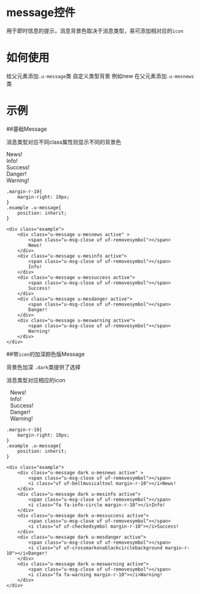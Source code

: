 # message控件

用于即时信息的提示，消息背景色取决于消息类型，易可添加相对应的`icon`

# 如何使用

给父元素添加`.u-message`类
自定义类型背景  例如new  在父元素添加`.u-mesnews`类

# 示例


##基础Message

消息类型对应不同class属性则显示不同的背景色

<div class="example-content ex-hide"><style>.margin-r-10{
    margin-right: 10px; 
}
.example .u-message{
    position: inherit;
}
</style></div>
<div class="example-content"><div class="example">
    <div class="u-message u-mesnews active" >    
        <span class="u-msg-close uf uf-removesymbol"></span>
        News!
    </div>
    <div class="u-message u-mesinfo active">
        <span class="u-msg-close uf uf-removesymbol"></span>
        Info!
    </div>
    <div class="u-message u-messuccess active">    
        <span class="u-msg-close uf uf-removesymbol"></span>
        Success!
    </div>
    <div class="u-message u-mesdanger active">
        <span class="u-msg-close uf uf-removesymbol"></span>
        Danger!
    </div>
    <div class="u-message u-meswarning active">
        <span class="u-msg-close uf uf-removesymbol"></span>
        Warning!
    </div>
</div></div>
<div class="examples-code"><pre><code>.margin-r-10{
    margin-right: 10px; 
}
.example .u-message{
    position: inherit;
}</code></pre>
</div>
<div class="examples-code"><pre><code>&lt;div class="example">
    &lt;div class="u-message u-mesnews active" >    
        &lt;span class="u-msg-close uf uf-removesymbol">&lt;/span>
        News!
    &lt;/div>
    &lt;div class="u-message u-mesinfo active">
        &lt;span class="u-msg-close uf uf-removesymbol">&lt;/span>
        Info!
    &lt;/div>
    &lt;div class="u-message u-messuccess active">    
        &lt;span class="u-msg-close uf uf-removesymbol">&lt;/span>
        Success!
    &lt;/div>
    &lt;div class="u-message u-mesdanger active">
        &lt;span class="u-msg-close uf uf-removesymbol">&lt;/span>
        Danger!
    &lt;/div>
    &lt;div class="u-message u-meswarning active">
        &lt;span class="u-msg-close uf uf-removesymbol">&lt;/span>
        Warning!
    &lt;/div>
&lt;/div></code></pre>
</div>

##带`icon`的加深颜色版Message

背景色加深 `.dark`类提供了选择

消息类型对应相应的icon

<div class="example-content ex-hide"><style>.margin-r-10{
    margin-right: 10px; 
}
.example .u-message{
    position: inherit;
}
</style></div>
<div class="example-content"><div class="example">
    <div class="u-message dark u-mesnews active" >    
        <span class="u-msg-close uf uf-removesymbol"></span>
        <i class="uf uf-bellmusicaltool margin-r-10"></i>News!
    </div>
    <div class="u-message dark u-mesinfo active">
        <span class="u-msg-close uf uf-removesymbol"></span>
        <i class="fa fa-info-circle margin-r-10"></i>Info!
    </div>
    <div class="u-message dark u-messuccess active">    
        <span class="u-msg-close uf uf-removesymbol"></span>
        <i class="uf uf-checkedsymbol margin-r-10"></i>Success!
    </div>
    <div class="u-message dark u-mesdanger active">
        <span class="u-msg-close uf uf-removesymbol"></span>
        <i class="uf uf-crossmarkonablackcirclebackground margin-r-10"></i>Danger!
    </div>
    <div class="u-message dark u-meswarning active">
        <span class="u-msg-close uf uf-removesymbol"></span>
        <i class="fa fa-warning margin-r-10"></i>Warning!
    </div>
</div></div>
<div class="examples-code"><pre><code>.margin-r-10{
    margin-right: 10px; 
}
.example .u-message{
    position: inherit;
}</code></pre>
</div>
<div class="examples-code"><pre><code>&lt;div class="example">
    &lt;div class="u-message dark u-mesnews active" >    
        &lt;span class="u-msg-close uf uf-removesymbol">&lt;/span>
        &lt;i class="uf uf-bellmusicaltool margin-r-10">&lt;/i>News!
    &lt;/div>
    &lt;div class="u-message dark u-mesinfo active">
        &lt;span class="u-msg-close uf uf-removesymbol">&lt;/span>
        &lt;i class="fa fa-info-circle margin-r-10">&lt;/i>Info!
    &lt;/div>
    &lt;div class="u-message dark u-messuccess active">    
        &lt;span class="u-msg-close uf uf-removesymbol">&lt;/span>
        &lt;i class="uf uf-checkedsymbol margin-r-10">&lt;/i>Success!
    &lt;/div>
    &lt;div class="u-message dark u-mesdanger active">
        &lt;span class="u-msg-close uf uf-removesymbol">&lt;/span>
        &lt;i class="uf uf-crossmarkonablackcirclebackground margin-r-10">&lt;/i>Danger!
    &lt;/div>
    &lt;div class="u-message dark u-meswarning active">
        &lt;span class="u-msg-close uf uf-removesymbol">&lt;/span>
        &lt;i class="fa fa-warning margin-r-10">&lt;/i>Warning!
    &lt;/div>
&lt;/div></code></pre>
</div>


<!--### 示例1

示例1说明

### 示例2

示例2说-->